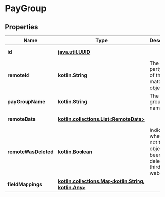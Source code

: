 
# PayGroup

## Properties
Name | Type | Description | Notes
------------ | ------------- | ------------- | -------------
**id** | [**java.util.UUID**](java.util.UUID.md) |  |  [optional] [readonly]
**remoteId** | **kotlin.String** | The third-party API ID of the matching object. |  [optional]
**payGroupName** | **kotlin.String** | The pay group name. |  [optional]
**remoteData** | [**kotlin.collections.List&lt;RemoteData&gt;**](RemoteData.md) |  |  [optional] [readonly]
**remoteWasDeleted** | **kotlin.Boolean** | Indicates whether or not this object has been deleted by third party webhooks. |  [optional] [readonly]
**fieldMappings** | [**kotlin.collections.Map&lt;kotlin.String, kotlin.Any&gt;**](kotlin.Any.md) |  |  [optional] [readonly]



